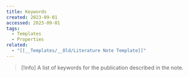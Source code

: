 ```yaml
---
title: Keywords
created: 2023-09-01
accessed: 2023-09-01
tags:
  - Templates
  - Properties
related:
  - "[[__Templates/__Old/Literature Note Template]]"
---
```

>[!info]
>A list of keywords for the publication described in the note.